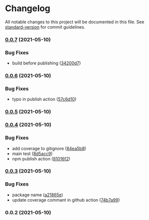 # Changelog

All notable changes to this project will be documented in this file. See [standard-version](https://github.com/conventional-changelog/standard-version) for commit guidelines.

### [0.0.7](https://github.com/Webeleon/typecript-npm-package-starter/compare/v0.0.6...v0.0.7) (2021-05-10)


### Bug Fixes

* build before publishing ([34200d7](https://github.com/Webeleon/typecript-npm-package-starter/commit/34200d7a1d192c7d97db38d68890cf4a9a2df124))

### [0.0.6](https://github.com/Webeleon/typecript-npm-package-starter/compare/v0.0.5...v0.0.6) (2021-05-10)


### Bug Fixes

* typo in publish action ([57c6d10](https://github.com/Webeleon/typecript-npm-package-starter/commit/57c6d10fb0bbfcb159c4c9985e30515622b9a892))

### [0.0.5](https://github.com/Webeleon/typecript-npm-package-starter/compare/v0.0.4...v0.0.5) (2021-05-10)

### [0.0.4](https://github.com/Webeleon/typecript-npm-package-starter/compare/v0.0.3...v0.0.4) (2021-05-10)


### Bug Fixes

* add coverage to gitignore ([84ea5b8](https://github.com/Webeleon/typecript-npm-package-starter/commit/84ea5b8ba56f54223bc7863531489559f3276dd1))
* main test ([8d5acc9](https://github.com/Webeleon/typecript-npm-package-starter/commit/8d5acc94945b224f22a7bde0b90d66c13783491d))
* npm publish action ([81016f2](https://github.com/Webeleon/typecript-npm-package-starter/commit/81016f200145495a444efb010f8f43c37642a912))

### [0.0.3](https://github.com/Webeleon/typecript-npm-package-starter/compare/v0.0.2...v0.0.3) (2021-05-10)


### Bug Fixes

* package name ([a21865e](https://github.com/Webeleon/typecript-npm-package-starter/commit/a21865e5355d1a2b8c19ffcdfab8488a95ed6cd7))
* update coverage commant in github action ([74b7a99](https://github.com/Webeleon/typecript-npm-package-starter/commit/74b7a999b24cfd4ec90826c31c3ad9e3304a02a6))

### 0.0.2 (2021-05-10)
